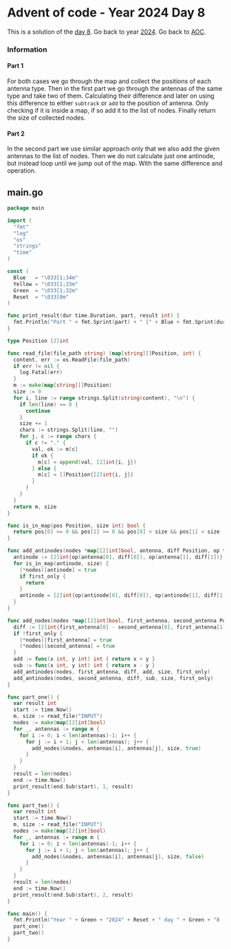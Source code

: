 # Advent of code - Year 2024 Day 8

This is a solution of the [day 8](https://adventofcode.com/2024/day/8). Go back to year [2024](2024.md). Go back to [AOC](../adventofcode.md).

### Information

#### Part 1

For both cases we go through the map and collect the positions of each antenna type. Then in the first part we go through the antennas of the same type and take two of them. Calculating their difference and later on using this difference to either `subtrack` or `add` to the position of antenna. Only checking if it is inside a map, if so add it to the list of nodes. Finally return the size of collected nodes.

#### Part 2

In the second part we use similar approach only that we also add the given antennas to the list of nodes. Then we do not calculate just one antinode, but instead loop until we jump out of the map. With the same difference and operation.

## main.go

```go
package main

import (
  "fmt"
  "log"
  "os"
  "strings"
  "time"
)

const (
  Blue   = "\033[1;34m"
  Yellow = "\033[1;33m"
  Green  = "\033[1;32m"
  Reset  = "\033[0m"
)

func print_result(dur time.Duration, part, result int) {
  fmt.Println("Part " + fmt.Sprint(part) + " [" + Blue + fmt.Sprint(dur) + Reset + "]: " + Yellow + fmt.Sprint(result) + Reset)
}

type Position [2]int

func read_file(file_path string) (map[string][]Position, int) {
  content, err := os.ReadFile(file_path)
  if err != nil {
    log.Fatal(err)
  }
  m := make(map[string][]Position)
  size := 0
  for i, line := range strings.Split(string(content), "\n") {
    if len(line) == 0 {
      continue
    }
    size += 1
    chars := strings.Split(line, "")
    for j, c := range chars {
      if c != "." {
        val, ok := m[c]
        if ok {
          m[c] = append(val, [2]int{i, j})
        } else {
          m[c] = []Position{[2]int{i, j}}
        }
      }
    }
  }
  return m, size
}

func is_in_map(pos Position, size int) bool {
  return pos[0] >= 0 && pos[1] >= 0 && pos[0] < size && pos[1] < size
}

func add_antinodes(nodes *map[[2]int]bool, antenna, diff Position, op func(int, int) int, size int, first_only bool) {
  antinode := [2]int{op(antenna[0], diff[0]), op(antenna[1], diff[1])}
  for is_in_map(antinode, size) {
    (*nodes)[antinode] = true
    if first_only {
      return
    }
    antinode = [2]int{op(antinode[0], diff[0]), op(antinode[1], diff[1])}
  }
}

func add_nodes(nodes *map[[2]int]bool, first_antenna, second_antenna Position, size int, first_only bool) {
  diff := [2]int{first_antenna[0] - second_antenna[0], first_antenna[1] - second_antenna[1]}
  if !first_only {
    (*nodes)[first_antenna] = true
    (*nodes)[second_antenna] = true
  }
  add := func(x int, y int) int { return x + y }
  sub := func(x int, y int) int { return x - y }
  add_antinodes(nodes, first_antenna, diff, add, size, first_only)
  add_antinodes(nodes, second_antenna, diff, sub, size, first_only)
}

func part_one() {
  var result int
  start := time.Now()
  m, size := read_file("INPUT")
  nodes := make(map[[2]int]bool)
  for _, antennas := range m {
    for i := 0; i < len(antennas)-1; i++ {
      for j := i + 1; j < len(antennas); j++ {
        add_nodes(&nodes, antennas[i], antennas[j], size, true)
      }
    }
  }
  result = len(nodes)
  end := time.Now()
  print_result(end.Sub(start), 1, result)
}

func part_two() {
  var result int
  start := time.Now()
  m, size := read_file("INPUT")
  nodes := make(map[[2]int]bool)
  for _, antennas := range m {
    for i := 0; i < len(antennas)-1; i++ {
      for j := i + 1; j < len(antennas); j++ {
        add_nodes(&nodes, antennas[i], antennas[j], size, false)
      }
    }
  }
  result = len(nodes)
  end := time.Now()
  print_result(end.Sub(start), 2, result)
}

func main() {
  fmt.Println("Year " + Green + "2024" + Reset + " day " + Green + "8 - Resonant Collinearity" + Reset)
  part_one()
  part_two()
}
```

